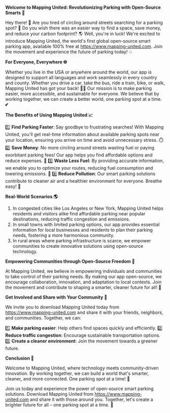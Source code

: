 **Welcome to Mapping United: Revolutionizing Parking with Open-Source Smarts 🚀**

Hey there! 👋 Are you tired of circling around streets searching for a parking spot? 🚗 Do you wish there was an easier way to find a space, save money, and reduce your carbon footprint? 🌎 Well, you're in luck! We're excited to introduce Mapping United, the world's first global open-source smart parking app, available 100% free at https://www.mapping-united.com. Join the movement and experience the future of parking today! 💥

**For Everyone, Everywhere 🌐**

Whether you live in the USA or anywhere around the world, our app is designed to support all languages and work seamlessly in every country and county. Whether you drive a car, take the bus, ride a train, bike, or walk, Mapping United has got your back! 🚴‍♀️ Our mission is to make parking easier, more accessible, and sustainable for everyone. We believe that by working together, we can create a better world, one parking spot at a time. 💕

**The Benefits of Using Mapping United 📈**

1️⃣ **Find Parking Faster**: Say goodbye to frustrating searches! With Mapping United, you'll get real-time information about available parking spots near your location, ensuring you arrive on time and avoid unnecessary stress. ⏱️
2️⃣ **Save Money**: No more circling around streets wasting fuel or paying exorbitant parking fees! Our app helps you find affordable options and reduce expenses. 💸
3️⃣ **Waste Less Fuel**: By providing accurate information, we enable you to optimize your routes, reducing fuel consumption and lowering emissions. 🌿
4️⃣ **Reduce Pollution**: Our smart parking solutions contribute to cleaner air and a healthier environment for everyone. Breathe easy! 🌸

**Real-World Scenarios 🌎**

1. In congested cities like Los Angeles or New York, Mapping United helps residents and visitors alike find affordable parking near popular destinations, reducing traffic congestion and emissions.
2. In small towns with limited parking options, our app provides essential information for local businesses and residents to plan their parking needs, fostering a more harmonious community.
3. In rural areas where parking infrastructure is scarce, we empower communities to create innovative solutions using open-source technology.

**Empowering Communities through Open-Source Freedom 🌟**

At Mapping United, we believe in empowering individuals and communities to take control of their parking needs. By making our app open-source, we encourage collaboration, innovation, and adaptation to local contexts. Join the movement and contribute to shaping a smarter, cleaner future for all! 🌈

**Get Involved and Share with Your Community 📢**

We invite you to download Mapping United today from https://www.mapping-united.com and share it with your friends, neighbors, and communities. Together, we can:

1️⃣ **Make parking easier**: Help others find spaces quickly and efficiently.
2️⃣ **Reduce traffic congestion**: Encourage sustainable transportation options.
3️⃣ **Create a cleaner environment**: Join the movement towards a greener future.

**Conclusion 🌟**

Welcome to Mapping United, where technology meets community-driven innovation. By working together, we can build a world that's smarter, cleaner, and more connected. One parking spot at a time! 💖

Join us today and experience the power of open-source smart parking solutions. Download Mapping United from https://www.mapping-united.com and share it with those around you. Together, let's create a brighter future for all – one parking spot at a time. 🌟
